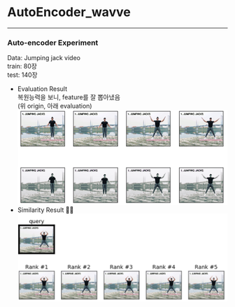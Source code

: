 # AutoEncoder_wavve  
-----  
### Auto-encoder Experiment  
Data: Jumping jack video  
train: 80장  
test: 140장  
- Evaluation Result  
복원능력을 보니, feature를 잘 뽑아냈음  
(위 origin, 아래 evaluation)
![](https://github.com/seawavve/AutoEncoder_wavve/blob/main/img/jumpingjack_eval.jpg)  
- Similarity Result 🙆🏻  
![](https://github.com/seawavve/AutoEncoder_wavve/blob/main/img/jumpingjack_similarity.jpg)  
